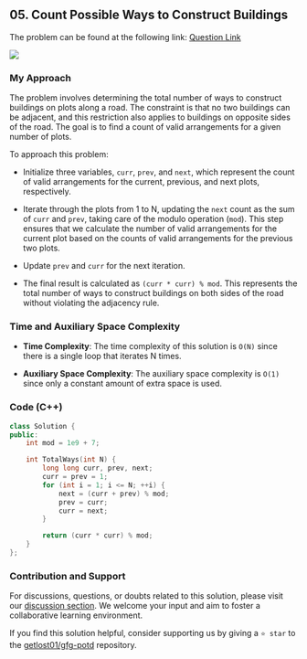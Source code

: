 ## 05. Count Possible Ways to Construct Buildings

The problem can be found at the following link: [Question Link](https://www.geeksforgeeks.org/problems/count-possible-ways-to-construct-buildings5007/1)

![](https://badgen.net/badge/Level/Medium/yellow)

### My Approach

The problem involves determining the total number of ways to construct buildings on plots along a road. The constraint is that no two buildings can be adjacent, and this restriction also applies to buildings on opposite sides of the road. The goal is to find a count of valid arrangements for a given number of plots.

To approach this problem:

- Initialize three variables, `curr`, `prev`, and `next`, which represent the count of valid arrangements for the current, previous, and next plots, respectively.

-  Iterate through the plots from 1 to N, updating the `next` count as the sum of `curr` and `prev`, taking care of the modulo operation (`mod`). This step ensures that we calculate the number of valid arrangements for the current plot based on the counts of valid arrangements for the previous two plots.

- Update `prev` and `curr` for the next iteration.

- The final result is calculated as `(curr * curr) % mod`. This represents the total number of ways to construct buildings on both sides of the road without violating the adjacency rule.

### Time and Auxiliary Space Complexity

- **Time Complexity**: The time complexity of this solution is `O(N)` since there is a single loop that iterates N times.

- **Auxiliary Space Complexity**: The auxiliary space complexity is `O(1)` since only a constant amount of extra space is used.

### Code (C++)

```cpp
class Solution {
public:
    int mod = 1e9 + 7;

    int TotalWays(int N) {
        long long curr, prev, next;
        curr = prev = 1;
        for (int i = 1; i <= N; ++i) {
            next = (curr + prev) % mod;
            prev = curr;
            curr = next;
        }

        return (curr * curr) % mod;
    }
};
```

### Contribution and Support

For discussions, questions, or doubts related to this solution, please visit our [discussion section](https://github.com/getlost01/gfg-potd/discussions). We welcome your input and aim to foster a collaborative learning environment.

If you find this solution helpful, consider supporting us by giving a `⭐ star` to the [getlost01/gfg-potd](https://github.com/getlost01/gfg-potd) repository.